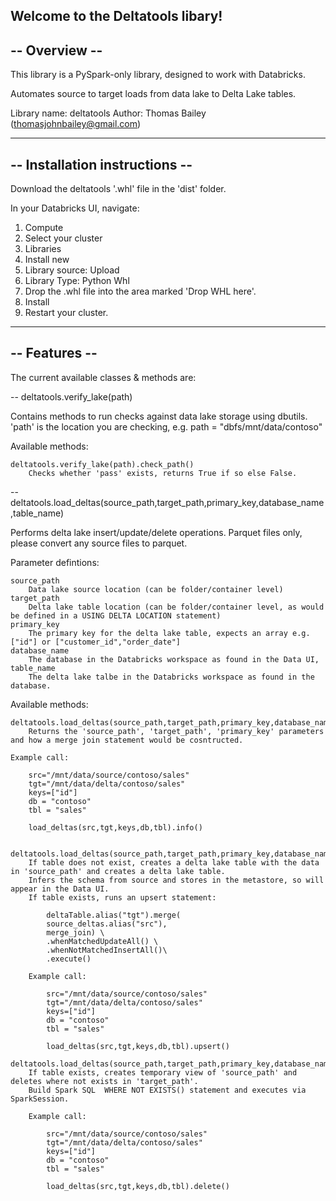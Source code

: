 Welcome to the Deltatools libary!
--------------
-- Overview --
--------------

This library is a PySpark-only library, designed to work with Databricks. 

Automates source to target loads from data lake to Delta Lake tables.

Library name: deltatools
Author: Thomas Bailey (thomasjohnbailey@gmail.com)

-------------------------------
-- Installation instructions --
-------------------------------

Download the deltatools '.whl' file in the 'dist' folder.  

In your Databricks UI, navigate:

1. Compute
2. Select your cluster
3. Libraries
4. Install new
5. Library source: Upload
6. Library Type: Python Whl
7. Drop the .whl file into the area marked 'Drop WHL here'.
8. Install
9. Restart your cluster.

--------------
-- Features --
--------------

The current available classes & methods are:

-- deltatools.verify_lake(path)

Contains methods to run checks against data lake storage using dbutils.
'path' is the location you are checking, e.g. path = "dbfs/mnt/data/contoso"

Available methods:

    deltatools.verify_lake(path).check_path() 
        Checks whether 'pass' exists, returns True if so else False.

-- deltatools.load_deltas(source_path,target_path,primary_key,database_name,table_name)

Performs delta lake insert/update/delete operations.  Parquet files only, please convert any source files to parquet.

Parameter defintions:

    source_path
        Data lake source location (can be folder/container level)
    target_path
        Delta lake table location (can be folder/container level, as would be defined in a USING DELTA LOCATION statement)
    primary_key
        The primary key for the delta lake table, expects an array e.g. ["id"] or ["customer_id","order_date"]
    database_name
        The database in the Databricks workspace as found in the Data UI,
    table_name
        The delta lake talbe in the Databricks workspace as found in the database.

Available methods:

    deltatools.load_deltas(source_path,target_path,primary_key,database_name,table_name).info()
        Returns the 'source_path', 'target_path', 'primary_key' parameters and how a merge join statement would be cosntructed.

    Example call:

        src="/mnt/data/source/contoso/sales"
        tgt="/mnt/data/delta/contoso/sales"
        keys=["id"]
        db = "contoso"
        tbl = "sales"

        load_deltas(src,tgt,keys,db,tbl).info()


    deltatools.load_deltas(source_path,target_path,primary_key,database_name,table_name).upsert()
        If table does not exist, creates a delta lake table with the data in 'source_path' and creates a delta lake table.  
        Infers the schema from source and stores in the metastore, so will appear in the Data UI.
        If table exists, runs an upsert statement:

            deltaTable.alias("tgt").merge(
            source_deltas.alias("src"),
            merge_join) \
            .whenMatchedUpdateAll() \
            .whenNotMatchedInsertAll()\
            .execute()

        Example call:

            src="/mnt/data/source/contoso/sales"
            tgt="/mnt/data/delta/contoso/sales"
            keys=["id"]
            db = "contoso"
            tbl = "sales"

            load_deltas(src,tgt,keys,db,tbl).upsert()

    deltatools.load_deltas(source_path,target_path,primary_key,database_name,table_name).delete()
        If table exists, creates temporary view of 'source_path' and deletes where not exists in 'target_path'.
        Build Spark SQL  WHERE NOT EXISTS() statement and executes via SparkSession.

        Example call:

            src="/mnt/data/source/contoso/sales"
            tgt="/mnt/data/delta/contoso/sales"
            keys=["id"]
            db = "contoso"
            tbl = "sales"

            load_deltas(src,tgt,keys,db,tbl).delete()
